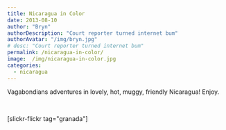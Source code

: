 ```yaml
---
title: Nicaragua in Color
date: 2013-08-10
author: "Bryn"
authorDescription: "Court reporter turned internet bum"
authorAvatar: "/img/bryn.jpg"
# desc: "Court reporter turned internet bum"
permalink: /nicaragua-in-color/
image:  /img/nicaragua-in-color.jpg
categories:
  - nicaragua
---
```

Vagabondians adventures in lovely, hot, muggy, friendly Nicaragua! Enjoy.

&nbsp;

[slickr-flickr tag="granada"]